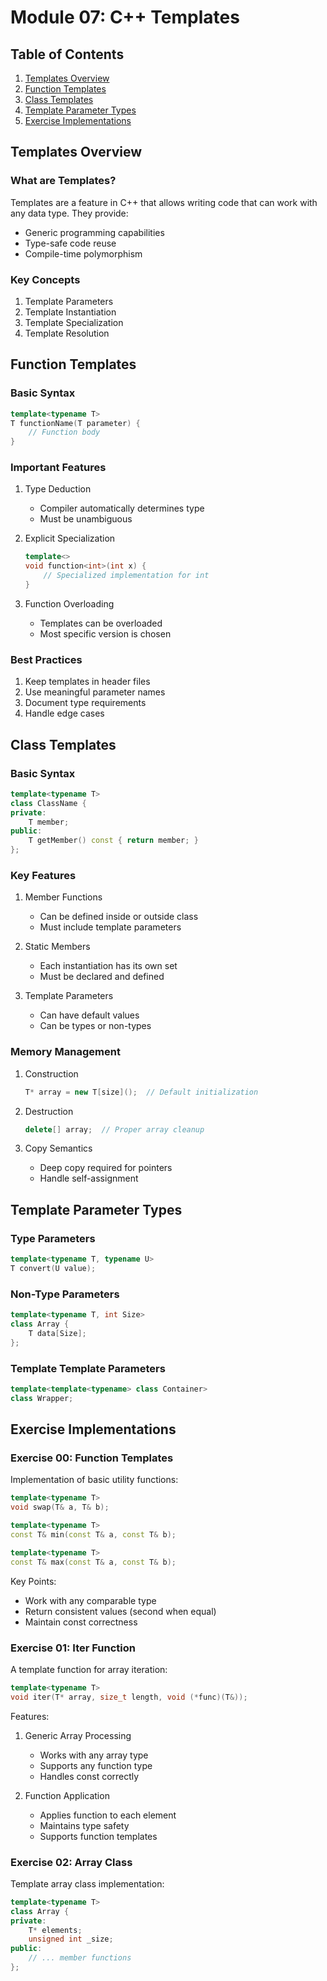 # Module 07: C++ Templates

## Table of Contents
1. [Templates Overview](#templates-overview)
2. [Function Templates](#function-templates)
3. [Class Templates](#class-templates)
4. [Template Parameter Types](#template-parameter-types)
5. [Exercise Implementations](#exercise-implementations)

## Templates Overview

### What are Templates?
Templates are a feature in C++ that allows writing code that can work with any data type. They provide:
- Generic programming capabilities
- Type-safe code reuse
- Compile-time polymorphism

### Key Concepts
1. Template Parameters
2. Template Instantiation
3. Template Specialization
4. Template Resolution

## Function Templates

### Basic Syntax
```cpp
template<typename T>
T functionName(T parameter) {
    // Function body
}
```

### Important Features
1. Type Deduction
   - Compiler automatically determines type
   - Must be unambiguous

2. Explicit Specialization
   ```cpp
   template<>
   void function<int>(int x) {
       // Specialized implementation for int
   }
   ```

3. Function Overloading
   - Templates can be overloaded
   - Most specific version is chosen

### Best Practices
1. Keep templates in header files
2. Use meaningful parameter names
3. Document type requirements
4. Handle edge cases

## Class Templates

### Basic Syntax
```cpp
template<typename T>
class ClassName {
private:
    T member;
public:
    T getMember() const { return member; }
};
```

### Key Features
1. Member Functions
   - Can be defined inside or outside class
   - Must include template parameters

2. Static Members
   - Each instantiation has its own set
   - Must be declared and defined

3. Template Parameters
   - Can have default values
   - Can be types or non-types

### Memory Management
1. Construction
   ```cpp
   T* array = new T[size]();  // Default initialization
   ```

2. Destruction
   ```cpp
   delete[] array;  // Proper array cleanup
   ```

3. Copy Semantics
   - Deep copy required for pointers
   - Handle self-assignment

## Template Parameter Types

### Type Parameters
```cpp
template<typename T, typename U>
T convert(U value);
```

### Non-Type Parameters
```cpp
template<typename T, int Size>
class Array {
    T data[Size];
};
```

### Template Template Parameters
```cpp
template<template<typename> class Container>
class Wrapper;
```

## Exercise Implementations

### Exercise 00: Function Templates
Implementation of basic utility functions:
```cpp
template<typename T>
void swap(T& a, T& b);

template<typename T>
const T& min(const T& a, const T& b);

template<typename T>
const T& max(const T& a, const T& b);
```

Key Points:
- Work with any comparable type
- Return consistent values (second when equal)
- Maintain const correctness

### Exercise 01: Iter Function
A template function for array iteration:
```cpp
template<typename T>
void iter(T* array, size_t length, void (*func)(T&));
```

Features:
1. Generic Array Processing
   - Works with any array type
   - Supports any function type
   - Handles const correctly

2. Function Application
   - Applies function to each element
   - Maintains type safety
   - Supports function templates

### Exercise 02: Array Class
Template array class implementation:
```cpp
template<typename T>
class Array {
private:
    T* elements;
    unsigned int _size;
public:
    // ... member functions
};
```


